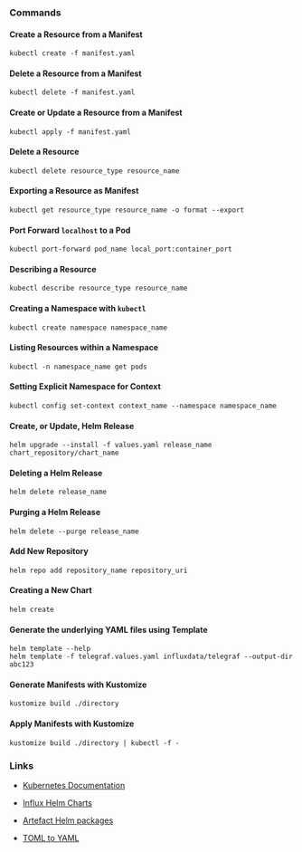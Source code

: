
### Commands

#### Create a Resource from a Manifest

```shell
kubectl create -f manifest.yaml
```

#### Delete a Resource from a Manifest

```shell
kubectl delete -f manifest.yaml
```

#### Create or Update a Resource from a Manifest

```shell
kubectl apply -f manifest.yaml
```

#### Delete a Resource

```shell
kubectl delete resource_type resource_name
```

#### Exporting a Resource as Manifest

```shell
kubectl get resource_type resource_name -o format --export
```

#### Port Forward `localhost` to a Pod

```shell
kubectl port-forward pod_name local_port:container_port
```

#### Describing a Resource

```shell
kubectl describe resource_type resource_name
```


#### Creating a Namespace with `kubectl`

```shell
kubectl create namespace namespace_name
```

#### Listing Resources within a Namespace

```shell
kubectl -n namespace_name get pods
```

#### Setting Explicit Namespace for Context

```shell
kubectl config set-context context_name --namespace namespace_name
```

#### Create, or Update, Helm Release

```shell
helm upgrade --install -f values.yaml release_name chart_repository/chart_name
```

#### Deleting a Helm Release

```shell
helm delete release_name
```

#### Purging a Helm Release

```shell
helm delete --purge release_name
```

#### Add New Repository

```shell
helm repo add repository_name repository_uri
```

#### Creating a New Chart

```shell
helm create
```

#### Generate the underlying YAML files using Template

```shell
helm template --help
helm template -f telegraf.values.yaml influxdata/telegraf --output-dir abc123
```

#### Generate Manifests with Kustomize

```shell
kustomize build ./directory
```

#### Apply Manifests with Kustomize

```shell
kustomize build ./directory | kubectl -f -
```




### Links

- [Kubernetes Documentation](https://kubernetes.io/docs/)

- [Influx Helm Charts](https://github.com/influxdata/helm-charts)

- [Artefact Helm packages](https://artifacthub.io/packages/search?ts_query_web=influx&sort=relevance&page=1)

- [TOML to YAML](https://transform.tools/toml-to-yaml)